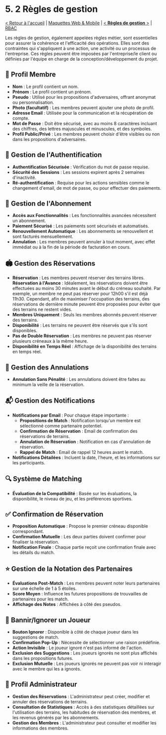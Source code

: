 # 5. 2 Règles de gestion

[< Retour à l'accueil](specifications-fonctionnelles.md) | [Maquettes Web & Mobile](maquettes.md) | [< **Règles de gestion** >](regles_de_gestion.md) | [RBAC](rbac.md)

Les règles de gestion, également appelées règles métier, sont essentielles pour assurer la cohérence et l'efficacité des opérations. Elles sont des contraintes qui s'appliquent à une action, une activité ou un processus de l'entreprise. Ces règles peuvent être imposées par l'entreprise/le client ou définies par l'équipe en charge de la conception/développement du projet.

## 👥 Profil Membre

- **Nom** : Le profil contient un nom.
- **Prénom** : Le profil contient un prénom.
- **Pseudo** : Utilisé pour les propositions d'adversaires, offrant anonymat ou personnalisation.
- **Photo (facultatif)** : Les membres peuvent ajouter une photo de profil.
- **Adresse Email** : Utilisée pour la communication et la récupération de compte.
- **Mot de Passe** : Doit être sécurisé, avec au moins 8 caractères incluant des chiffres, des lettres majuscules et minuscules, et des symboles.
- **Profil Public/Privé** : Les membres peuvent choisir d'être visibles ou non dans les propositions d'adversaires.

## 🔐 Gestion de l'Authentification

- **Authentification Sécurisée** : Vérification du mot de passe requise.
- **Sécurité des Sessions** : Les sessions expirent après 2 semaines d'inactivité.
- **Ré-authentification** : Requise pour les actions sensibles comme le changement d'email, de mot de passe, ou pour effectuer des paiements.

## 📅 Gestion de l'Abonnement

- **Accès aux Fonctionnalités** : Les fonctionnalités avancées nécessitent un abonnement.
- **Paiement Sécurisé** : Les paiements sont sécurisés et automatisés.
- **Renouvellement Automatique** : Les abonnements se renouvellent et sont facturés mensuellement.
- **Annulation** : Les membres peuvent annuler à tout moment, avec effet immédiat ou à la fin de la période de facturation en cours.

## 🏟️ Gestion des Réservations

- **Réservation** : Les membres peuvent réserver des terrains libres.
**Réservation à l'Avance** : Idéalement, les réservations doivent être effectuées au moins 30 minutes avant le début du créneau souhaité. Par exemple, un membre ne peut pas réserver pour 12h00 s'il est déjà 11h30. Cependant, afin de maximiser l'occupation des terrains, des réservations de dernière minute peuvent être proposées pour éviter que des terrains ne restent vides.
- **Membres Uniquement** : Seuls les membres abonnés peuvent réserver des terrains.
- **Disponibilité** : Les terrains ne peuvent être réservés que s'ils sont disponibles.
- **Pas de Double Réservation** : Les membres ne peuvent pas réserver plusieurs créneaux à la même heure.
- **Disponibilité en Temps Réel** : Affichage de la disponibilité des terrains en temps réel.

## 🚫 Gestion des Annulations

- **Annulation Sans Pénalité** : Les annulations doivent être faites au minimum la veille de la réservation.

## 📬 Gestion des Notifications

- **Notifications par Email** : Pour chaque étape importante :
  - **Propositions de Match** : Notification lorsqu'un membre est sélectionné comme partenaire potentiel.
  - **Confirmation de Réservation** : Email de confirmation des réservations de terrains.
  - **Annulation de Réservation** : Notification en cas d'annulation de réservation.
  - **Rappel de Match** : Email de rappel 12 heures avant le match.
- **Notifications Détailées** : Incluent la date, l'heure, et les informations sur les participants.

## 🔍 Système de Matching

- **Évaluation de la Compatibilité** : Basée sur les évaluations, la disponibilité, le niveau de jeu, et les préférences sportives.

## ✅ Confirmation de Réservation

- **Proposition Automatique** : Propose le premier créneau disponible correspondant.
- **Confirmation Mutuelle** : Les deux parties doivent confirmer pour finaliser la réservation.
- **Notification Finale** : Chaque partie reçoit une confirmation finale avec les détails du match.

## ⭐ Gestion de la Notation des Partenaires

- **Évaluations Post-Match** : Les membres peuvent noter leurs partenaires sur une échelle de 1 à 5 étoiles.
- **Score Moyen** : Influence les futures propositions de trouvailles de partenaires pour les match.
- **Affichage des Notes** : Affichées à côté des pseudos.

## 🚷 Bannir/Ignorer un Joueur

- **Bouton Ignorer** : Disponible à côté de chaque joueur dans les suggestions de match.
- **Confirmation Pop-Up** : Nécessite de sélectionner une raison prédéfinie.
- **Action Invisible** : Le joueur ignoré n'est pas informé de l'action.
- **Exclusion des Suggestions** : Les joueurs ignorés ne sont plus affichés dans les propositions futures.
- **Exclusion Mutuelle** : Les joueurs ignorés ne peuvent pas voir ni interagir avec le membre qui les a ignorés.

## 👤 Profil Administrateur

- **Gestion des Réservations** : L'administrateur peut créer, modifier et annuler des réservations de terrains.
- **Consultation de Statistiques** : Accès à des statistiques détaillées sur l'utilisation des terrains, les habitudes de réservation des membres, et les revenus générés par les abonnements.
- **Gestion des Membres** : L'administrateur peut consulter et modifier les informations des membres.